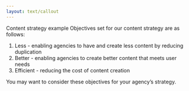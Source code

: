 ```yaml
---
layout: text/callout
---
```


Content strategy example 
Objectives set for our content strategy are as follows:
1. Less - enabling agencies to have and create less content by reducing duplication
2. Better - enabling agencies to create better content that meets user needs
3. Efficient - reducing the cost of content creation 

You may want to consider these objectives for your agency’s strategy. 

